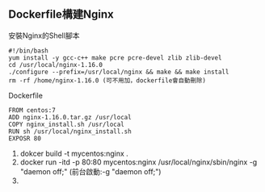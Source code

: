 <h2>Dockerfile構建Nginx</h2>

安裝Nginx的Shell腳本

```
#!/bin/bash
yum install -y gcc-c++ make pcre pcre-devel zlib zlib-devel
cd /usr/local/nginx-1.16.0
./configure --prefix=/usr/local/nginx && make && make install
rm -rf /home/nginx-1.16.0 (可不用加，dockerfile會自動刪除) 
```

Dockerfile
```
FROM centos:7
ADD nginx-1.16.0.tar.gz /usr/local
COPY nginx_install.sh /usr/local
RUN sh /usr/local/nginx_install.sh
EXPOSR 80
```

1. dokcer build -t mycentos:nginx .
2. docker run -itd -p 80:80 mycentos:nginx /usr/local/nginx/sbin/nginx -g "daemon off;" (前台啟動:-g "daemon off;")
3. 
